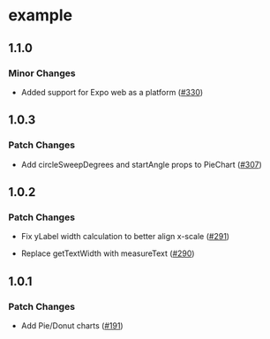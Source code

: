 # example

## 1.1.0

### Minor Changes

- Added support for Expo web as a platform ([#330](https://github.com/FormidableLabs/victory-native-xl/pull/330))

## 1.0.3

### Patch Changes

- Add circleSweepDegrees and startAngle props to PieChart ([#307](https://github.com/FormidableLabs/victory-native-xl/pull/307))

## 1.0.2

### Patch Changes

- Fix yLabel width calculation to better align x-scale ([#291](https://github.com/FormidableLabs/victory-native-xl/pull/291))

- Replace getTextWidth with measureText ([#290](https://github.com/FormidableLabs/victory-native-xl/pull/290))

## 1.0.1

### Patch Changes

- Add Pie/Donut charts ([#191](https://github.com/FormidableLabs/victory-native-xl/pull/191))
